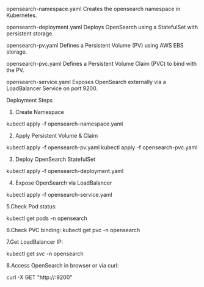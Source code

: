 opensearch-namespace.yaml
Creates the opensearch namespace in Kubernetes.

opensearch-deployment.yaml
Deploys OpenSearch using a StatefulSet with persistent storage.

opensearch-pv.yaml
Defines a Persistent Volume (PV) using AWS EBS storage.

opensearch-pvc.yaml
Defines a Persistent Volume Claim (PVC) to bind with the PV.

opensearch-service.yaml
Exposes OpenSearch externally via a LoadBalancer Service on port 9200.

Deployment Steps
1. Create Namespace

kubectl apply -f opensearch-namespace.yaml

2. Apply Persistent Volume & Claim

kubectl apply -f opensearch-pv.yaml
kubectl apply -f opensearch-pvc.yaml

3. Deploy OpenSearch StatefulSet

kubectl apply -f opensearch-deployment.yaml

4. Expose OpenSearch via LoadBalancer

kubectl apply -f opensearch-service.yaml

5.Check Pod status:

kubectl get pods -n opensearch

6.Check PVC binding:
kubectl get pvc -n opensearch

7.Get LoadBalancer IP:

kubectl get svc -n opensearch

8.Access OpenSearch in browser or via curl:

curl -X GET "http://<EXTERNAL-IP>:9200"

